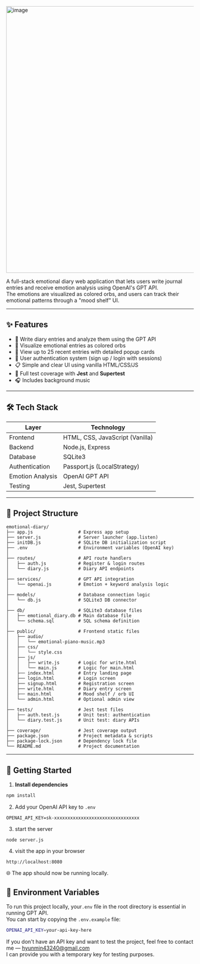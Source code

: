 
<img width="715" alt="image" src="https://github.com/user-attachments/assets/107030df-2ed7-4c73-809c-11a5b0850814" />



A full-stack emotional diary web application that lets users write journal entries and receive emotion analysis using OpenAI's GPT API.  
The emotions are visualized as colored orbs, and users can track their emotional patterns through a "mood shelf" UI.

---

## ✨ Features

- 📝 Write diary entries and analyze them using the GPT API
- 🎨 Visualize emotional entries as colored orbs
- 📅 View up to 25 recent entries with detailed popup cards
- 🔐 User authentication system (sign up / login with sessions)
- 📋 Simple and clear UI using vanilla HTML/CSS/JS
- 🧪 Full test coverage with **Jest** and **Supertest**
- 🎧 Includes background music

---

## 🛠 Tech Stack

| Layer        | Technology                        |
|--------------|------------------------------------|
| Frontend     | HTML, CSS, JavaScript (Vanilla)    |
| Backend      | Node.js, Express                   |
| Database     | SQLite3                            |
| Authentication | Passport.js (LocalStrategy)     |
| Emotion Analysis | OpenAI GPT API                 |
| Testing      | Jest, Supertest                    |


---

## 📁 Project Structure

```
emotional-diary/
├── app.js                 # Express app setup
├── server.js              # Server launcher (app.listen)
├── initDB.js              # SQLite DB initialization script
├── .env                   # Environment variables (OpenAI key)
│
├── routes/                # API route handlers
│   ├── auth.js            # Register & login routes
│   └── diary.js           # Diary API endpoints
│
├── services/              # GPT API integration
│   └── openai.js          # Emotion + keyword analysis logic
│
├── models/                # Database connection logic
│   └── db.js              # SQLite3 DB connector
│
├── db/                    # SQLite3 database files
│   ├── emotional_diary.db # Main database file
│   └── schema.sql         # SQL schema definition
│
├── public/                # Frontend static files
│   ├── audio/
│   │   └── emotional-piano-music.mp3
│   ├── css/
│   │   └── style.css
│   ├── js/
│   │   ├── write.js       # Logic for write.html
│   │   └── main.js        # Logic for main.html
│   ├── index.html         # Entry landing page
│   ├── login.html         # Login screen
│   ├── signup.html        # Registration screen
│   ├── write.html         # Diary entry screen
│   ├── main.html          # Mood shelf / orb UI
│   └── admin.html         # Optional admin view
│
├── tests/                 # Jest test files
│   ├── auth.test.js       # Unit test: authentication
│   └── diary.test.js      # Unit test: diary APIs
│
├── coverage/              # Jest coverage output
├── package.json           # Project metadata & scripts
├── package-lock.json      # Dependency lock file
└── README.md              # Project documentation
```

---

## 🚀 Getting Started

1. **Install dependencies**

```bash
npm install
```
2. Add your OpenAI API key to `.env`

```env
OPENAI_API_KEY=sk-xxxxxxxxxxxxxxxxxxxxxxxxxxxxxxxx
```
3. start the server
```
node server.js
```
4. visit the app in your browser
```
http://localhost:8080
```

🌐 The app should now be running locally.


## 🔐 Environment Variables

To run this project locally, your`.env` file in the root directory is essential in running GPT API.  
You can start by copying the `.env.example` file:
```bash
OPENAI_API_KEY=your-api-key-here
```
If you don't have an API key and want to test the project, feel free to contact me — hyunmin43240@gmail.com <br>
I can provide you with a temporary key for testing purposes.
